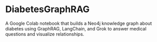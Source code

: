 # DiabetesGraphRAG
A Google Colab notebook that builds a Neo4j knowledge graph about diabetes using GraphRAG, LangChain, and Grok to answer medical questions and visualize relationships.

